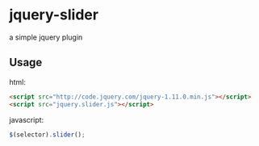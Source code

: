 jquery-slider
=============

a simple jquery plugin

## Usage

html:
```html
<script src="http://code.jquery.com/jquery-1.11.0.min.js"></script>
<script src="jquery.slider.js"></script>
```

javascript:
```javascript
$(selector).slider();
```
